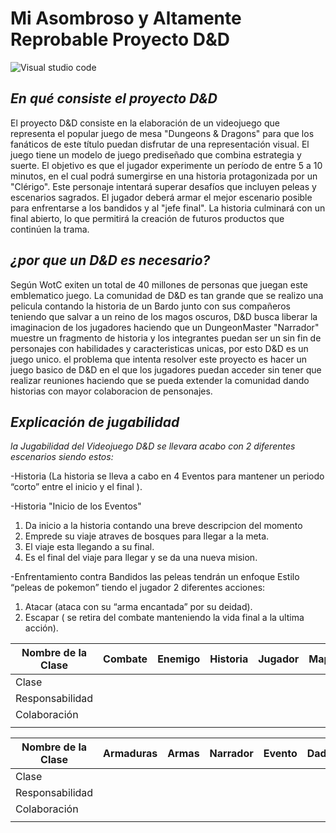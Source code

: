 
<!-- Comentarios -->

# **Mi Asombroso y Altamente Reprobable Proyecto  D&D**

![Visual studio code ](https://i.pinimg.com/600x315/39/01/27/390127bb4051d747c356740d888d2aed.jpg)

## ***En qué consiste el proyecto D&D***
El proyecto D&D consiste en la elaboración de un videojuego que representa el popular juego de mesa "Dungeons & Dragons" para que los fanáticos de este título puedan disfrutar de una representación visual. El juego tiene un modelo de juego prediseñado que combina estrategia y suerte. El objetivo es que el jugador experimente un período de entre 5 a 10 minutos, en el cual podrá sumergirse en una historia protagonizada por un "Clérigo". Este personaje intentará superar desafíos que incluyen peleas y escenarios sagrados. El jugador deberá armar el mejor escenario posible para enfrentarse a los bandidos y al "jefe final". La historia culminará con un final abierto, lo que permitirá la creación de futuros productos que continúen la trama.

## ***¿por que un D&D es necesario?***
Según WotC exiten un total de 40 millones de personas que juegan este emblematico juego.
La comunidad de D&D es tan grande que se realizo una pelicula contando la historia de un Bardo junto con sus compañeros teniendo que salvar a un reino de los magos oscuros, D&D busca liberar la imaginacion de los jugadores haciendo que un DungeonMaster "Narrador" muestre un fragmento de historia y los integrantes puedan ser un sin fin de personajes con habilidades y caracteristicas unicas, por esto D&D es un juego unico.
el problema que intenta resolver este proyecto es hacer un juego basico de D&D en el que los jugadores puedan acceder sin tener que realizar reuniones haciendo que se pueda extender la comunidad dando historias con mayor colaboracion de pensonajes. 

## ***Explicación de jugabilidad***

*la Jugabilidad del Videojuego D&D se llevara acabo con 2 diferentes escenarios siendo estos:*

-Historia (La historia se lleva a cabo en 4 Eventos para mantener un periodo “corto” entre el inicio y el final ).

-Historia "Inicio de los Eventos" 
1. Da inicio a la historia contando una breve descripcion del momento
2. Emprede su viaje atraves de bosques para llegar a la meta.
3. El viaje esta llegando a su final.
4. Es el final del viaje para llegar y se da una nueva mision.

-Enfrentamiento contra Bandidos las peleas tendrán un enfoque Estilo “peleas de pokemon” tiendo el jugador 2 diferentes acciones:
 
 1. Atacar (ataca con su “arma encantada” por su deidad).
 2. Escapar ( se retira del combate manteniendo la vida final a la ultima acción).


| Nombre de la Clase |Combate|Enemigo|Historia|Jugador|Mapa|
|-|-|-|-|-|-|
|Clase|  |  |  |  |  |
|Responsabilidad|  |  |  |  |  |
|Colaboración|  |  |  |  |  |
|  |  |  |  |  |  |

| Nombre de la Clase |Armaduras|Armas|Narrador|Evento|Dados|
|-|-|-|-|-|-|
|Clase|  |  |  |  |  |
|Responsabilidad|  |  |  |  |  |
|Colaboración|  |  |  |  |  |
|  |  |  |  |  |  |